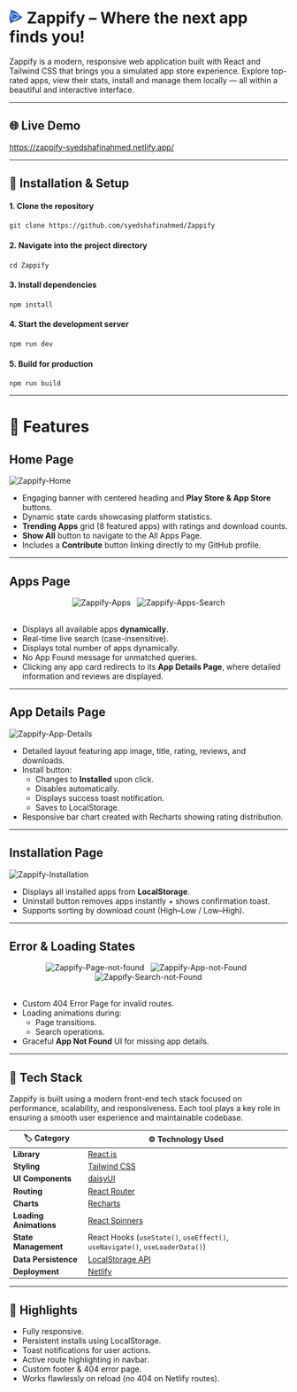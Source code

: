 # <img width="25px" src="src/assets/logo.png" /> Zappify – Where the next app finds you!

Zappify is a modern, responsive web application built with React and Tailwind CSS that brings you a simulated app store experience.
Explore top-rated apps, view their stats, install and manage them locally — all within a beautiful and interactive interface.

---

## 🌐 Live Demo

https://zappify-syedshafinahmed.netlify.app/

---


## 🔗 Installation & Setup

#### 1. Clone the repository
```
git clone https://github.com/syedshafinahmed/Zappify
```

#### 2. Navigate into the project directory
```
cd Zappify
```

#### 3. Install dependencies
```
npm install
```

#### 4. Start the development server
```
npm run dev
```

#### 5. Build for production
```
npm run build
```

---



# 📌 Features

## Home Page
<img width="full" alt="Zappify-Home" src="https://github.com/user-attachments/assets/da02b670-35f8-4a22-b42b-41518ed70ebb" /> <br>

- Engaging banner with centered heading and **Play Store & App Store** buttons.
- Dynamic state cards showcasing platform statistics.
- **Trending Apps** grid (8 featured apps) with ratings and download counts.
- **Show All** button to navigate to the All Apps Page.
- Includes a **Contribute** button linking directly to my GitHub profile.

---


## Apps Page

<div align="center">
   <img height="450" alt="Zappify-Apps" src="https://github.com/user-attachments/assets/2b6ba4a5-53ed-4981-8614-366923349e84" />&nbsp;&nbsp;
   <img height="450" alt="Zappify-Apps-Search" src="https://github.com/user-attachments/assets/9127d4cf-9785-467a-92f0-f3a1cc2b66db" />
</div>
 <br>

- Displays all available apps **dynamically**.
- Real-time live search (case-insensitive).
- Displays total number of apps dynamically.
- No App Found message for unmatched queries.
- Clicking any app card redirects to its **App Details Page**, where detailed information and reviews are displayed.


---

## App Details Page

<img width="full" alt="Zappify-App-Details" src="https://github.com/user-attachments/assets/0ba94a04-d19e-40cb-8e61-07deb283b4d1" /> <br>


- Detailed layout featuring app image, title, rating, reviews, and downloads.
- Install button:
   - Changes to **Installed** upon click.
   - Disables automatically.
   - Displays success toast notification.
   - Saves to LocalStorage.
- Responsive bar chart created with Recharts showing rating distribution.

---

## Installation Page

<img width="full" alt="Zappify-Installation" src="https://github.com/user-attachments/assets/adb050f0-03ba-49ed-bad0-53d6f896d5e5" /> <br>


- Displays all installed apps from **LocalStorage**.
- Uninstall button removes apps instantly + shows confirmation toast.
- Supports sorting by download count (High–Low / Low–High).

---


## Error & Loading States

<div align="center">
   <img height="200" alt="Zappify-Page-not-found" src="https://github.com/user-attachments/assets/654cd20d-7c67-4a22-89db-a88f5467e372" />&nbsp;&nbsp;
   <img height="200" alt="Zappify-App-not-Found" src="https://github.com/user-attachments/assets/382d420a-3cb3-43bf-a450-9385798996b7" />&nbsp;&nbsp;
   <img height="200"alt="Zappify-Search-not-Found" src="https://github.com/user-attachments/assets/a8e0d9db-4598-4bd8-9f53-3311c972e0de" />
</div> <br>

- Custom 404 Error Page for invalid routes.
- Loading animations during:
   - Page transitions.
   - Search operations.
- Graceful **App Not Found** UI for missing app details.

---


## 🧰 Tech Stack

Zappify is built using a modern front-end tech stack focused on performance, scalability, and responsiveness.
Each tool plays a key role in ensuring a smooth user experience and maintainable codebase.

| 🏷️ **Category**       | ⚙️ **Technology Used**                                                                   |
| ---------------------- | ---------------------------------------------------------------------------------------- |
| **Library**          | [React.js](https://react.dev/)                                                           |
| **Styling**            | [Tailwind CSS](https://tailwindcss.com/)                                                 |
| **UI Components**      | [daisyUI](https://daisyui.com/)                                                          |
| **Routing**            | [React Router](https://reactrouter.com/)                                                 |
| **Charts**             | [Recharts](https://recharts.org/en-US/)                                                  |
| **Loading Animations** | [React Spinners](https://www.davidhu.io/react-spinners/)                                 |
| **State Management**   | React Hooks (`useState()`, `useEffect()`, `useNavigate()`, `useLoaderData()`)                                     |
| **Data Persistence**   | [LocalStorage API](https://developer.mozilla.org/en-US/docs/Web/API/Window/localStorage) |
| **Deployment**         | [Netlify](https://www.netlify.com/)                                                      |

---


## 🔧 Highlights
- Fully responsive.
- Persistent installs using LocalStorage.
- Toast notifications for user actions.
- Active route highlighting in navbar.
- Custom footer & 404 error page.
- Works flawlessly on reload (no 404 on Netlify routes).














